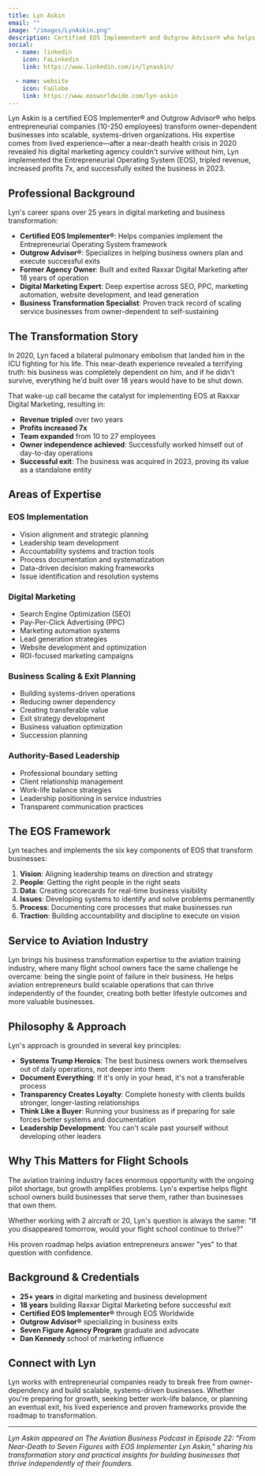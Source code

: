 ```yaml
---
title: Lyn Askin
email: ""
image: "/images/LynAskin.png"
description: Certified EOS Implementer® and Outgrow Advisor® who helps entrepreneurial companies build scalable, systems-driven businesses. Former digital marketing agency owner who successfully scaled and exited Raxxar Digital Marketing after implementing EOS following a life-changing health crisis.
social:
  - name: linkedin
    icon: FaLinkedin
    link: https://www.linkedin.com/in/lynaskin/

  - name: website
    icon: FaGlobe
    link: https://www.eosworldwide.com/lyn-askin
---
```


Lyn Askin is a certified EOS Implementer® and Outgrow Advisor® who helps entrepreneurial companies (10-250 employees) transform owner-dependent businesses into scalable, systems-driven organizations. His expertise comes from lived experience—after a near-death health crisis in 2020 revealed his digital marketing agency couldn't survive without him, Lyn implemented the Entrepreneurial Operating System (EOS), tripled revenue, increased profits 7x, and successfully exited the business in 2023.

## Professional Background

Lyn's career spans over 25 years in digital marketing and business transformation:

- **Certified EOS Implementer®**: Helps companies implement the Entrepreneurial Operating System framework
- **Outgrow Advisor®**: Specializes in helping business owners plan and execute successful exits
- **Former Agency Owner**: Built and exited Raxxar Digital Marketing after 18 years of operation
- **Digital Marketing Expert**: Deep expertise across SEO, PPC, marketing automation, website development, and lead generation
- **Business Transformation Specialist**: Proven track record of scaling service businesses from owner-dependent to self-sustaining

## The Transformation Story

In 2020, Lyn faced a bilateral pulmonary embolism that landed him in the ICU fighting for his life. This near-death experience revealed a terrifying truth: his business was completely dependent on him, and if he didn't survive, everything he'd built over 18 years would have to be shut down.

That wake-up call became the catalyst for implementing EOS at Raxxar Digital Marketing, resulting in:

- **Revenue tripled** over two years
- **Profits increased 7x**
- **Team expanded** from 10 to 27 employees
- **Owner independence achieved**: Successfully worked himself out of day-to-day operations
- **Successful exit**: The business was acquired in 2023, proving its value as a standalone entity

## Areas of Expertise

### EOS Implementation

- Vision alignment and strategic planning
- Leadership team development
- Accountability systems and traction tools
- Process documentation and systematization
- Data-driven decision making frameworks
- Issue identification and resolution systems

### Digital Marketing

- Search Engine Optimization (SEO)
- Pay-Per-Click Advertising (PPC)
- Marketing automation systems
- Lead generation strategies
- Website development and optimization
- ROI-focused marketing campaigns

### Business Scaling & Exit Planning

- Building systems-driven operations
- Reducing owner dependency
- Creating transferable value
- Exit strategy development
- Business valuation optimization
- Succession planning

### Authority-Based Leadership

- Professional boundary setting
- Client relationship management
- Work-life balance strategies
- Leadership positioning in service industries
- Transparent communication practices

## The EOS Framework

Lyn teaches and implements the six key components of EOS that transform businesses:

1. **Vision**: Aligning leadership teams on direction and strategy
2. **People**: Getting the right people in the right seats
3. **Data**: Creating scorecards for real-time business visibility
4. **Issues**: Developing systems to identify and solve problems permanently
5. **Process**: Documenting core processes that make businesses run
6. **Traction**: Building accountability and discipline to execute on vision

## Service to Aviation Industry

Lyn brings his business transformation expertise to the aviation training industry, where many flight school owners face the same challenge he overcame: being the single point of failure in their business. He helps aviation entrepreneurs build scalable operations that can thrive independently of the founder, creating both better lifestyle outcomes and more valuable businesses.

## Philosophy & Approach

Lyn's approach is grounded in several key principles:

- **Systems Trump Heroics**: The best business owners work themselves out of daily operations, not deeper into them
- **Document Everything**: If it's only in your head, it's not a transferable process
- **Transparency Creates Loyalty**: Complete honesty with clients builds stronger, longer-lasting relationships
- **Think Like a Buyer**: Running your business as if preparing for sale forces better systems and documentation
- **Leadership Development**: You can't scale past yourself without developing other leaders

## Why This Matters for Flight Schools

The aviation training industry faces enormous opportunity with the ongoing pilot shortage, but growth amplifies problems. Lyn's expertise helps flight school owners build businesses that serve them, rather than businesses that own them.

Whether working with 2 aircraft or 20, Lyn's question is always the same: "If you disappeared tomorrow, would your flight school continue to thrive?"

His proven roadmap helps aviation entrepreneurs answer "yes" to that question with confidence.

## Background & Credentials

- **25+ years** in digital marketing and business development
- **18 years** building Raxxar Digital Marketing before successful exit
- **Certified EOS Implementer®** through EOS Worldwide
- **Outgrow Advisor®** specializing in business exits
- **Seven Figure Agency Program** graduate and advocate
- **Dan Kennedy** school of marketing influence

## Connect with Lyn

Lyn works with entrepreneurial companies ready to break free from owner-dependency and build scalable, systems-driven businesses. Whether you're preparing for growth, seeking better work-life balance, or planning an eventual exit, his lived experience and proven frameworks provide the roadmap to transformation.

---

_Lyn Askin appeared on The Aviation Business Podcast in Episode 22: "From Near-Death to Seven Figures with EOS Implementer Lyn Askin," sharing his transformation story and practical insights for building businesses that thrive independently of their founders._
